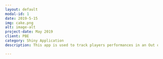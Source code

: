 ```yaml
---
layout: default
modal-id: 1
date: 2019-5-15
img: cake.png
alt: image-alt
project-date: May 2019
client: PBE
category: Shiny Application
description: This app is used to track players performances in an Out of the Park simulation league. I built this from .csv files directly out of the game. Each tab has a different set fo visulizations that show different aspects of the league's history. The github can be found here: <a href="https://github.com/Clarkbar36/Pro-Baseball-Experience">PBE Github</a>

---
```

